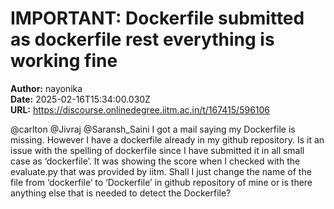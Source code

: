 # IMPORTANT: Dockerfile submitted as dockerfile rest everything is working fine

**Author:** nayonika  
**Date:** 2025-02-16T15:34:00.030Z  
**URL:** https://discourse.onlinedegree.iitm.ac.in/t/167415/596106

@carlton @Jivraj @Saransh_Saini
I got a mail saying my Dockerfile is missing. However I have a dockerfile already in my github repository. Is it an issue with the spelling of dockerfile since I have submitted it in all small case as ‘dockerfile’. It was showing the score when I checked with the evaluate.py that was provided by iitm.
Shall I just change the name of the file from ‘dockerfile’ to ‘Dockerfile’ in github repository of mine or is there anything else that is needed to detect the Dockerfile?
